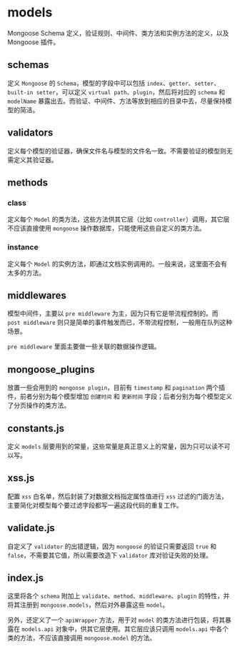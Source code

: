# models

Mongoose Schema 定义，验证规则、中间件、类方法和实例方法的定义，以及 Mongoose 插件。

## schemas

定义 `Mongoose` 的 `Schema`，模型的字段中可以包括 `index`、`getter`、`setter`、`built-in setter`，可以定义 `virtual path`、`plugin`，然后将对应的 `schema` 和 `modelName` 暴露出去。而验证、中间件、方法等放到相应的目录中去，尽量保持模型的简洁。

## validators

定义每个模型的验证器，确保文件名与模型的文件名一致。不需要验证的模型则无需定义其验证器。

## methods

### class

定义每个 `Model` 的类方法，这些方法供其它层（比如 `controller`）调用，其它层不应该直接使用 `mongoose` 操作数据库，只能使用这些自定义的类方法。

### instance

定义每个 `Model` 的实例方法，即通过文档实例调用的。一般来说，这里面不会有太多的方法。

## middlewares

模型中间件，主要以 `pre middleware` 为主，因为只有它是带流程控制的。而 `post middleware` 则只是简单的事件触发而已，不带流程控制，一般用在队列这种场景。

`pre middleware` 里面主要做一些关联的数据操作逻辑。

## mongoose_plugins

放置一些会用到的 `mongoose plugin`，目前有 `timestamp` 和 `pagination` 两个插件，前者分别为每个模型增加 `创建时间` 和 `更新时间` 字段；后者分别为每个模型定义了分页操作的类方法。

## constants.js

定义 `models` 层要用到的常量，这些常量是真正意义上的常量，因为只可以读不可以写。

## xss.js

配置 `xss` 白名单，然后封装了对数据文档指定属性值进行 `xss` 过滤的门面方法，主要简化对模型每个要过滤字段都写一遍这段代码的重复工作。

## validate.js

自定义了 `validator` 的出错逻辑，因为 `mongoose` 的验证只需要返回 `true` 和 `false`，不需要其它值，所以需要改造下 `validator` 库对验证失败的处理。

## index.js

这里将各个 `schema` 附加上 `validate`、`method`、`middleware`、`plugin` 的特性，并将其注册到 `mongoose.models`，然后对外暴露这些 `model`。

另外，还定义了一个 `apiWrapper` 方法，用于对 `model` 的类方法进行包装，将其暴露在 `models.api` 对象中，供其它层使用。其它层应该只调用 `models.api` 中各个类的方法，不应该直接调用 `mongoose.model` 的方法。
